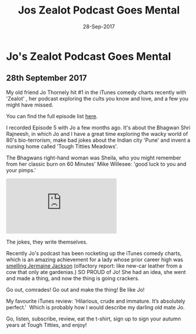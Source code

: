 ﻿---
layout: post
title: 'Jos Zealot Podcast Goes Mental'
date: 28-Sep-2017
categories: tbd
---

# Jo's Zealot Podcast Goes Mental

## 28th September 2017

My old friend Jo Thornely hit #1 in the iTunes comedy charts recently with 'Zealot' ,   her podcast exploring the cults you know and love,   and a few you might have missed.

You can find the full episode list [here](https://itunes.apple.com/gb/podcast/zealot/id1245635983?mt=2).

I recorded Episode 5 with Jo a few months ago. It's about the Bhagwan Shri Rajneesh, in which Jo and I have a great time exploring the wacky world of 80's bio-terrorism, make bad jokes about the Indian city 'Pune' and invent a nursing home called 'Tough Titties Meadows'.

The Bhagwans right-hand woman was Sheila, who you might remember from her classic burn on 60 Minutes' Mike Willesee: 'good luck to you and your pimps.'

<iframe src="https://www.youtube.com/embed/9ib8MdHT61k" frameborder="0" gesture="media" allow="encrypted-media" allowfullscreen></iframe>

The jokes, they write themselves.

Recently Jo's podcast has been rocketing up the iTunes comedy charts, which is an amazing achievement for a lady whose prior career high was [smelling Jermaine Jackson](http://mogantosh.com/interesting-people-jo-thornely/) (olfactory report: like new-car leather from a cow that only ate gardenias.) SO PROUD of Jo! She had an idea, she went and made a thing, and now the thing is going crackers.

Go out, comrades! Go out and make the thing! Be like Jo!

My favourite iTunes review: 'Hilarious, crude and immature. It’s absolutely perfect.'  Which is probably how I would describe my darling old mate Jo.

Go, listen, subscribe, review, eat the t-shirt, sign up to sign your autumn years at Tough Titties, and enjoy!

